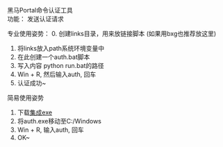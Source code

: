黑马Portal命令认证工具  
功能： 发送认证请求  

专业使用姿势：
0. 创建links目录，用来放链接脚本 (如果用bxg也推荐放这里)
1. 将links放入path系统环境变量中
2. 在此创建一个auth.bat脚本
3. 写入内容 python run.bat的路径
4. Win + R, 然后输入auth, 回车
5. 认证成功~

简易使用姿势
1. 下载[集成exe](http://https://www.lanzous.com/i2uhpfe)
2. 将auth.exe移动至C:/Windows
3. Win + R, 输入auth, 回车
4. OK~

        